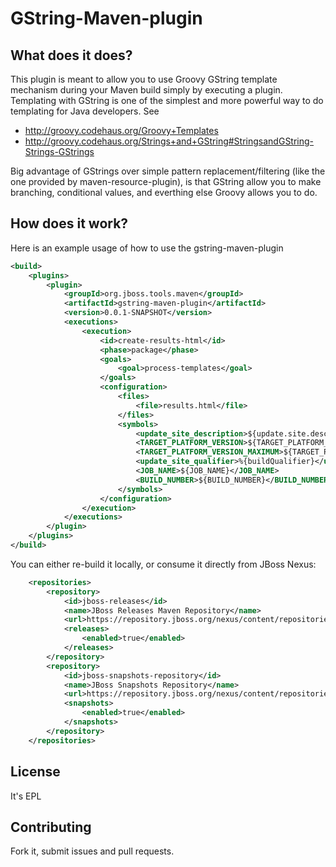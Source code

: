 # GString-Maven-plugin

## What does it does?

This plugin is meant to allow you to use Groovy GString template mechanism during your Maven build simply by executing a plugin. Templating with GString is one of the simplest and more powerful way to do templating for Java developers. See
* http://groovy.codehaus.org/Groovy+Templates
* http://groovy.codehaus.org/Strings+and+GString#StringsandGString-Strings-GStrings

Big advantage of GStrings over simple pattern replacement/filtering (like the one provided by maven-resource-plugin), is that GString allow you to make branching, conditional values, and everthing else Groovy allows you to do.

## How does it work?

Here is an example usage of how to use the gstring-maven-plugin

```xml
<build>
	<plugins>
		<plugin>
			<groupId>org.jboss.tools.maven</groupId>
			<artifactId>gstring-maven-plugin</artifactId>
			<version>0.0.1-SNAPSHOT</version>
			<executions>
				<execution>
					<id>create-results-html</id>
					<phase>package</phase>
					<goals>
						<goal>process-templates</goal>
					</goals>
					<configuration>
						<files>
							<file>results.html</file>
						</files>
						<symbols>
							<update_site_description>${update.site.description}</update_site_description>
							<TARGET_PLATFORM_VERSION>${TARGET_PLATFORM_VERSION}</TARGET_PLATFORM_VERSION>
							<TARGET_PLATFORM_VERSION_MAXIMUM>${TARGET_PLATFORM_VERSION_MAXIMUM}</TARGET_PLATFORM_VERSION_MAXIMUM>
							<update_site_qualifier>%{buildQualifier}</update_site_qualifier>
							<JOB_NAME>${JOB_NAME}</JOB_NAME>
							<BUILD_NUMBER>${BUILD_NUMBER}</BUILD_NUMBER>
						</symbols>
					</configuration>
				</execution>
			</executions>
		</plugin>
	</plugins>
</build>
```

You can either re-build it locally, or consume it directly from JBoss Nexus:
```xml
	<repositories>
		<repository>
			<id>jboss-releases</id>
			<name>JBoss Releases Maven Repository</name>
			<url>https://repository.jboss.org/nexus/content/repositories/releases/</url>
			<releases>
				<enabled>true</enabled>
			</releases>
		</repository>
		<repository>
			<id>jboss-snapshots-repository</id>
			<name>JBoss Snapshots Repository</name>
			<url>https://repository.jboss.org/nexus/content/repositories/snapshots/</url>
			<snapshots>
				<enabled>true</enabled>
			</snapshots>
		</repository>
	</repositories>
```

## License

It's EPL

## Contributing

Fork it, submit issues and pull requests.
